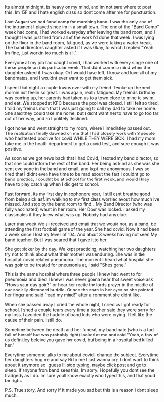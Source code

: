    Its almost midnight, its heavy on my mind, and im not sure where to post this. Im 15F and I hate english class so dont come after me for punctuation.

   Last August we had Band camp for marching band. I was the only one of the intrument I played since im in a small town. The end of the "Band Camp" week had come, I had worked everyday after leaving the band room, and I thought I was just tired from all of the work I'd done that week. I was lying on the floor in the band room, fatigued, as we were taking a water break. The band directors daughter asked if I was Okay, to which I replied "Yeah Im fine, just workin too much is all." 

   Everyone at my job had caught covid, I had worked with every single one of these people on this particular week. That didnt come to mind when the daughter asked if I was okay. Or I would have left, I know and love all of my bandmates, and I wouldnt ever want to get them sick. 

   I spent that night a couple towns over with my freind. I woke up the next mornin not feelin so great. I was again, really fatigued. My freinds birthday was coming up, her parents had taken us to a town close to mine to swim, and eat. We stopped at KFC because the pool was closed. I still felt so tired, I told my freinds mom that I was just going to call my dad to take me home. She said they could take me home, but I didnt want her to have to go too far out of her way, and so I politely declined. 

  I got home and went straight to my room, where I imediatley passed out. The realisation finally dawned on me that I had closely work with 8 people who had tested pocitive for covid WHILE THEY WERE SICK. I had my mom take me to the health department to get a covid test, and sure enough it was positive. 

   As soon as we got news back that I had Covid, I texted my band director, so that she could inform the rest of the band. Her being as kind as she was she sent everyone in the band and email, and kept me anonymous. I was so tired that I didnt even have time to be mad about the fact I couldnt go to band practice, I coudlnt be at school for the first week, and would likley have to play catch up when I did get to school. 

   Fast forward, its my first day in sophonore year, I still cant breathe good from being sick asf. Im walking to my first class worried avout how much ive missed. And stop by the band room to find... My Band Director (who was fully vaccinated) wasnt in her room. Her Door was locked. I asked my classmates if they knew what was up. Nobody had any clue. 

  Later that week We all received and email that we would not, as a band, be attending the first football game of the year. She had covid. Now it had been a week since I lost my fever of 104. And about 3 weeks having not seen My band teacher. But I was scared that I gave it to her. 

   She got sicker by the day. We kept practicing, watching her two daughters try not to think about what their mother was enduring. She was in the hospital: covid related pneumonia. The moment I heard what hospital she was goin to be treated for pneumonia at, I said "Shes gone." 

   This is the same hospital where three people I knew had went to for pneumonia and died. I knew I was never gonna hear that sweet voice ask "Hows your day goin?" or hear her recite the lords prayer in the middle of our socially distanced huddle. Or see the stare in her eyes as she pointed her finger and said "read my mind!" after a comment she didnt like. 

   When she passed away I cried the whole night, I cried as I got ready for school. I shed a couple tears every time a teacher said they were sorry for my loss. I avoided the huddle of band kids who were crying. I felt like the cause of their pain. I still do. 

  Sometime between the death and her funeral, my bandmate (who is a tad full of herself but was probably right) looked at me and said "Yeah, a few of us definitley beleive you gave her covid, but being in a hospital bed killed her." 

   Everytime someone talks to me about covid I change the subject. Everytime her daughters hug me and say Hi to me I just wanna cry. I dont want to think about it anymore so I guess Ill stop typing, maybe click post and go to sleep. If anyone from band sees this, Im sorry. Hopefully you dont see the tradgedy as I do. Im sure youll know exactly who typed this, and that youd be right.


P.S. True story. And sorry if it made you sad but this is a reason i dont sleep much.